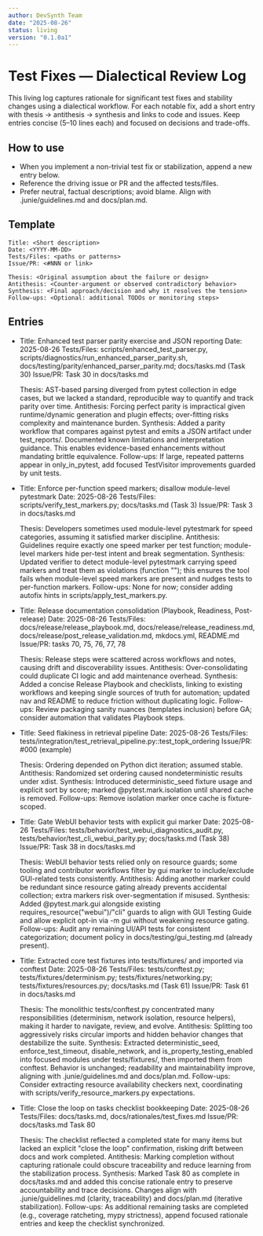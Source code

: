 ```yaml
---
author: DevSynth Team
date: "2025-08-26"
status: living
version: "0.1.0a1"
---
```

# Test Fixes — Dialectical Review Log

This living log captures rationale for significant test fixes and stability changes using a dialectical workflow. For each notable fix, add a short entry with thesis → antithesis → synthesis and links to code and issues. Keep entries concise (5–10 lines each) and focused on decisions and trade-offs.

## How to use
- When you implement a non-trivial test fix or stabilization, append a new entry below.
- Reference the driving issue or PR and the affected tests/files.
- Prefer neutral, factual descriptions; avoid blame. Align with .junie/guidelines.md and docs/plan.md.

## Template

```text
Title: <Short description>
Date: <YYYY-MM-DD>
Tests/Files: <paths or patterns>
Issue/PR: <#NNN or link>

Thesis: <Original assumption about the failure or design>
Antithesis: <Counter-argument or observed contradictory behavior>
Synthesis: <Final approach/decision and why it resolves the tension>
Follow-ups: <Optional: additional TODOs or monitoring steps>
```

## Entries

- Title: Enhanced test parser parity exercise and JSON reporting
  Date: 2025-08-26
  Tests/Files: scripts/enhanced_test_parser.py, scripts/diagnostics/run_enhanced_parser_parity.sh, docs/testing/parity/enhanced_parser_parity.md; docs/tasks.md (Task 30)
  Issue/PR: Task 30 in docs/tasks.md
  
  Thesis: AST-based parsing diverged from pytest collection in edge cases, but we lacked a standard, reproducible way to quantify and track parity over time.
  Antithesis: Forcing perfect parity is impractical given runtime/dynamic generation and plugin effects; over-fitting risks complexity and maintenance burden.
  Synthesis: Added a parity workflow that compares against pytest and emits a JSON artifact under test_reports/. Documented known limitations and interpretation guidance. This enables evidence-based enhancements without mandating brittle equivalence.
  Follow-ups: If large, repeated patterns appear in only_in_pytest, add focused TestVisitor improvements guarded by unit tests.

- Title: Enforce per-function speed markers; disallow module-level pytestmark
  Date: 2025-08-26
  Tests/Files: scripts/verify_test_markers.py; docs/tasks.md (Task 3)
  Issue/PR: Task 3 in docs/tasks.md
  
  Thesis: Developers sometimes used module-level pytestmark for speed categories, assuming it satisfied marker discipline.
  Antithesis: Guidelines require exactly one speed marker per test function; module-level markers hide per-test intent and break segmentation.
  Synthesis: Updated verifier to detect module-level pytestmark carrying speed markers and treat them as violations (function "<module>"); this ensures the tool fails when module-level speed markers are present and nudges tests to per-function markers.
  Follow-ups: None for now; consider adding autofix hints in scripts/apply_test_markers.py.

- Title: Release documentation consolidation (Playbook, Readiness, Post-release)
  Date: 2025-08-26
  Tests/Files: docs/release/release_playbook.md, docs/release/release_readiness.md, docs/release/post_release_validation.md, mkdocs.yml, README.md
  Issue/PR: tasks 70, 75, 76, 77, 78
  
  Thesis: Release steps were scattered across workflows and notes, causing drift and discoverability issues.
  Antithesis: Over-consolidating could duplicate CI logic and add maintenance overhead.
  Synthesis: Added a concise Release Playbook and checklists, linking to existing workflows and keeping single sources of truth for automation; updated nav and README to reduce friction without duplicating logic.
  Follow-ups: Review packaging sanity nuances (templates inclusion) before GA; consider automation that validates Playbook steps.

- Title: Seed flakiness in retrieval pipeline
  Date: 2025-08-26
  Tests/Files: tests/integration/test_retrieval_pipeline.py::test_topk_ordering
  Issue/PR: #000 (example)
  
  Thesis: Ordering depended on Python dict iteration; assumed stable.
  Antithesis: Randomized set ordering caused nondeterministic results under xdist.
  Synthesis: Introduced deterministic_seed fixture usage and explicit sort by score; marked @pytest.mark.isolation until shared cache is removed.
  Follow-ups: Remove isolation marker once cache is fixture-scoped.

- Title: Gate WebUI behavior tests with explicit gui marker
  Date: 2025-08-26
  Tests/Files: tests/behavior/test_webui_diagnostics_audit.py, tests/behavior/test_cli_webui_parity.py; docs/tasks.md (Task 38)
  Issue/PR: Task 38 in docs/tasks.md
  
  Thesis: WebUI behavior tests relied only on resource guards; some tooling and contributor workflows filter by gui marker to include/exclude GUI-related tests consistently.
  Antithesis: Adding another marker could be redundant since resource gating already prevents accidental collection; extra markers risk over-segmentation if misused.
  Synthesis: Added @pytest.mark.gui alongside existing requires_resource("webui")/"cli" guards to align with GUI Testing Guide and allow explicit opt-in via -m gui without weakening resource gating.
  Follow-ups: Audit any remaining UI/API tests for consistent categorization; document policy in docs/testing/gui_testing.md (already present).

- Title: Extracted core test fixtures into tests/fixtures/ and imported via conftest
  Date: 2025-08-26
  Tests/Files: tests/conftest.py; tests/fixtures/determinism.py; tests/fixtures/networking.py; tests/fixtures/resources.py; docs/tasks.md (Task 61)
  Issue/PR: Task 61 in docs/tasks.md
  
  Thesis: The monolithic tests/conftest.py concentrated many responsibilities (determinism, network isolation, resource helpers), making it harder to navigate, review, and evolve.
  Antithesis: Splitting too aggressively risks circular imports and hidden behavior changes that destabilize the suite.
  Synthesis: Extracted deterministic_seed, enforce_test_timeout, disable_network, and is_property_testing_enabled into focused modules under tests/fixtures/, then imported them from conftest. Behavior is unchanged; readability and maintainability improve, aligning with .junie/guidelines.md and docs/plan.md.
  Follow-ups: Consider extracting resource availability checkers next, coordinating with scripts/verify_resource_markers.py expectations.

- Title: Close the loop on tasks checklist bookkeeping
  Date: 2025-08-26
  Tests/Files: docs/tasks.md, docs/rationales/test_fixes.md
  Issue/PR: docs/tasks.md Task 80
  
  Thesis: The checklist reflected a completed state for many items but lacked an explicit "close the loop" confirmation, risking drift between docs and work completed.
  Antithesis: Marking completion without capturing rationale could obscure traceability and reduce learning from the stabilization process.
  Synthesis: Marked Task 80 as complete in docs/tasks.md and added this concise rationale entry to preserve accountability and trace decisions. Changes align with .junie/guidelines.md (clarity, traceability) and docs/plan.md (iterative stabilization).
  Follow-ups: As additional remaining tasks are completed (e.g., coverage ratcheting, mypy strictness), append focused rationale entries and keep the checklist synchronized.

